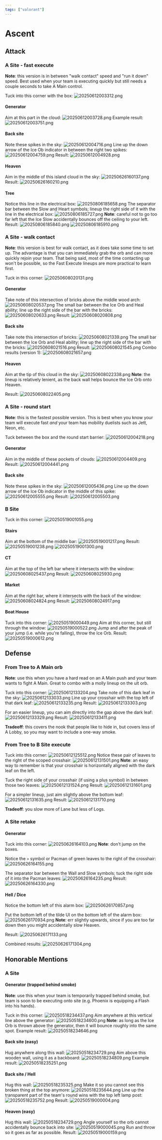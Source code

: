 ```yaml
---
tags: ["valorant"]
---
```


# Ascent

## Attack

### A Site - fast execute

**Note**: this version is in between "walk contact" speed and "run it down" speed. Best used when your team is executing quickly but still needs a couple seconds to take A Main control.

Tuck into this corner with the box:
![20250612003312.png](/screenshots/20250612003312.png)

#### Generator

Aim at this part in the cloud:
![20250612003728.png](/screenshots/20250612003728.png)
Example result:
![20250612003751.png](/screenshots/20250612003751.png)

#### Back site

Note these spikes in the sky:
![20250612004716.png](/screenshots/20250612004716.png)
Line up the down arrow of the Ice Ob indicator in between the right two spikes:
![20250612004759.png](/screenshots/20250612004759.png)
Result:
![20250612004928.png](/screenshots/20250612004928.png)

#### Heaven

Aim in the middle of this island cloud in the sky:
![20250626160137.png](/screenshots/20250626160137.png)
Result:
![20250626160210.png](/screenshots/20250626160210.png)

#### Tree

Notice this line in the electrical box:
![20250806185658.png](/screenshots/20250806185658.png)
The separator bar between the Slow and Heart symbols; lineup the right side of it with the line in the electrical box:
![20250806185727.png](/screenshots/20250806185727.png)
**Note**: careful not to go too far left that the Ice Slow accidentally bounces off the ceiling to your left.
Result:
![20250806185840.png](/screenshots/20250806185840.png)
![20250806185910.png](/screenshots/20250806185910.png)

### A Site - walk contact

**Note**: this version is best for walk contact, as it does take some time to set up. The advantage is that you can immediately grab the orb and can more quickly rejoin your team. That being said, most of the time contacting up won't be possible, so the Fast Execute lineups are more practical to learn first.

Tuck in this corner:
![20250608020131.png](/screenshots/20250608020131.png)

#### Generator

Take note of this intersection of bricks above the middle wood arch:
![20250608020537.png](/screenshots/20250608020537.png)
The small bar between the Ice Orb and Heal ability; line up the right side of the bar with the bricks:
![20250608020633.png](/screenshots/20250608020633.png)
Result:
![20250608020808.png](/screenshots/20250608020808.png)

#### Back site

Take note this intersection of bricks:
![20250608021339.png](/screenshots/20250608021339.png)
The small bar between the Ice Orb and Heal ability; line up the right side of the bar with the bricks:
![20250608021516.png](/screenshots/20250608021516.png)
Result:
![20250608021545.png](/screenshots/20250608021545.png)
Combo results (version 1):
![20250608021657.png](/screenshots/20250608021657.png)

#### Heaven

Aim at the tip of this cloud in the sky:
![20250608022338.png](/screenshots/20250608022338.png)
**Note**: the lineup is relatively lenient, as the back wall helps bounce the Ice Orb onto Heaven.

Result:
![20250608022405.png](/screenshots/20250608022405.png)

### A Site - round start

**Note**: this is the fastest possible version. This is best when you know your team will execute fast _and_ your team has mobility duelists such as Jett, Neon, etc.

Tuck between the box and the round start barrier:
![20250612004218.png](/screenshots/20250612004218.png)

#### Generator

Aim in the middle of these pockets of clouds:
![20250612004409.png](/screenshots/20250612004409.png)
Result:
![20250612004441.png](/screenshots/20250612004441.png)

#### Back site

Note these spikes in the sky:
![20250612005436.png](/screenshots/20250612005436.png)
Line up the down arrow of the Ice Ob indicator in the middle of this spike:
![20250612005555.png](/screenshots/20250612005555.png)
Result:
![20250612005503.png](/screenshots/20250612005503.png)

### B Site

Tuck in this corner:
![20250519001055.png](/screenshots/20250519001055.png)

#### Stairs

Aim at the bottom of the middle bar:
![20250519001217.png](/screenshots/20250519001217.png)
Result:
![20250519001238.png](/screenshots/20250519001238.png)
![20250519001300.png](/screenshots/20250519001300.png)

#### CT

Aim at the top of the left bar where it intersects with the window:
![20250608025437.png](/screenshots/20250608025437.png)
Result:
![20250608025930.png](/screenshots/20250608025930.png)

#### Market

Aim at the right bar, where it intersects with the back of the window:
![20250608024824.png](/screenshots/20250608024824.png)
Result:
![20250608024917.png](/screenshots/20250608024917.png)

#### Boat House

Tuck into this corner:
![20250519000449.png](/screenshots/20250519000449.png)
Aim at this corner, but still through the window:
![20250519000522.png](/screenshots/20250519000522.png)
Jump and after the peak of your jump (i.e. while you're falling), throw the Ice Orb.
Result:
![20250519000612.png](/screenshots/20250519000612.png)

## Defense

### From Tree to A Main orb

**Note**: use this when you have a hard read on an A Main push and your team wants to fight A Main. Great to combo with a molly lineup on the ult orb.

Tuck into this corner:
![20250612133204.png](/screenshots/20250612133204.png)
Take note of this dark leaf in the sky:
![20250612133033.png](/screenshots/20250612133033.png)
Line up your crosshair with the top left of that dark leaf:
![20250612133235.png](/screenshots/20250612133235.png)
Result:
![20250612133303.png](/screenshots/20250612133303.png)

For an easier lineup, you can aim directly into the gap above the dark leaf:
![20250612133329.png](/screenshots/20250612133329.png)
Result:
![20250612133411.png](/screenshots/20250612133411.png)

**Tradeoff**: this covers the nook that people like to hide in, but covers less of A Lobby, so you may want to include a one-way smoke.

### From Tree to B Site execute

Tuck into this corner:
![20250612125512.png](/screenshots/20250612125512.png)
Notice these pair of leaves to the right of the scoped crosshair:
![20250612131501.png](/screenshots/20250612131501.png)
**Note**: an easy way to remember is that your crosshair is horizontally aligned with the dark leaf on the left.

Tuck the right side of your crosshair (if using a plus symbol) in between those two leaves:
![20250612131524.png](/screenshots/20250612131524.png)
Result:
![20250612131601.png](/screenshots/20250612131601.png)

For a simpler lineup, just aim slightly above the bottom leaf:
![20250612131635.png](/screenshots/20250612131635.png)
Result:
![20250612131710.png](/screenshots/20250612131710.png)

**Tradeoff**: you slow more of Lane but less of Logs.

### A Site retake

#### Generator

Tuck into this corner:
![20250626164103.png](/screenshots/20250626164103.png)
**Note**: don't jump on the boxes.

Notice the `>` symbol or Pacman of green leaves to the right of the crosshair:
![20250626164155.png](/screenshots/20250626164155.png)

The separator bar between the Wall and Slow symbols; tuck the right side of it into the Pacman leaves:
![20250626164235.png](/screenshots/20250626164235.png)
Result:
![20250626164330.png](/screenshots/20250626164330.png)

#### Hell / Dice

Notice the bottom left of this alarm box:
![20250626170857.png](/screenshots/20250626170857.png)

Put the bottom left of the tilde UI on the bottom left of the alarm box:
![20250626170934.png](/screenshots/20250626170934.png)
**Note**: err slightly upwards, since if you are too far down then you might accidentally slow Heaven.

Result:
![20250626171133.png](/screenshots/20250626171133.png)

Combined results:
![20250626171304.png](/screenshots/20250626171304.png)

## Honorable Mentions

### A Site

#### Generator (trapped behind smoke)

**Note**: use this when your team is temporarily trapped behind smoke, but team is soon to be executing onto site (e.g. Phoenix is equipping a Flash into his hands).

Tuck in this corner:
![20250518234437.png](/screenshots/20250518234437.png)
Aim anywhere at this vertical line above the generator:
![20250518234600.png](/screenshots/20250518234600.png)
**Note**: as long as the Ice Orb is thrown above the generator, then it will bounce roughly into the same spot.
Example result:
![20250518234646.png](/screenshots/20250518234646.png)

#### Back site (easy)

Hug anywhere along this wall:
![20250518234729.png](/screenshots/20250518234729.png)
Aim above this wooden wall, using it as a backboard:
![20250518234809.png](/screenshots/20250518234809.png)
Example result:
![20250518235251.png](/screenshots/20250518235251.png)

#### Back site / Hell

Hug this wall:
![20250518235325.png](/screenshots/20250518235325.png)
Make it so you cannot see this broken thing at the top anymore:
![20250518235644.png](/screenshots/20250518235644.png)
Line up the transparent part of the team's round wins with the top left lamp post:
![20250518235752.png](/screenshots/20250518235752.png)
Result:
![20250519000004.png](/screenshots/20250519000004.png)

#### Heaven (easy)

Hug this wall:
![20250518234729.png](/screenshots/20250518234729.png)
Angle yourself so the orb cannot accidentally bounce back into site:
![20250519000045.png](/screenshots/20250519000045.png)
Run and throw so it goes as far as possible.
Result:
![20250519000159.png](/screenshots/20250519000159.png)
